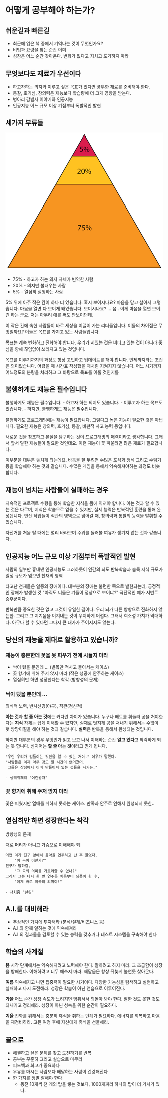 # 어떻게 공부해야 하는가?

## 쉬운길과 빠른길

- 최근에 읽은 책 중에서 기억나는 것이 무엇인가요?
- 비법과 요령을 찾는 순간 이미
- 성장은 어느 순간 찾아온다. 변화가 없다고 지치고 포기하지 마라

## 무엇보다도 재료가 우선이다

- 하고자하는 의지와 이루고 싶은 목표가 있다면 풍부한 재료를 준비해야 한다.
- 통찰, 호기심, 창의력은 재능보다 학습량에 더 크게 영향을 받는다.
- 병아리 감별사 이야기와 인공지능
- 인공지능 어느 규모 이상 기점부터 폭발적인 발현

## 세가지 부류들

![](./pic-01.png)

- 75% - 하고자 하는 의지 자체가 빈약한 사람
- 20% - 의지만 불태우는 사람
-  5% - 열심히 실행하는 사람

5% 위에 아주 작은 칸이 하나 더 있습니다.
혹시 보이시나요?
마음을 닫고 살아서 그렇습니다.
마음을 열면 다 보이게 돼있습니다.
보이시나요?
...
음.. 이게 마음을 열면 보이긴 하는 군요.
저는 아무리 애를 써도 안보이던데.

이 작은 칸에 속한 사람들이 바로
세상을 이끌어 가는 리더들입니다.
이들의 차이점은 무엇일까요?
이들은 목표를 가지고 있는 사람들입니다.

목표는 계속 변화하고 진화해야 합니다.
우리가 서있는 것은 버티고 있는 것이 아니라
중심을 향해 끊임없이 쓰러지고 있는 것입니다.

목표를 이루기까지의 과정도 항상 고민하고 업데이트를 해야 합니다.
언제까지라는 조건은 의미없습니다.
어렸을 때 시간표 작성했을 때처럼 지켜지지 않습니다.
어느 시기까지 어느정도의 분량을 처리하고 그 바탕으로 목표를 이룰 것인지를

## 불행하게도 재능은 필수입니다

불행하게도 재능은 필수입니다.
    - 하고자 하는 의지도 있습니다.
    - 이루고자 하는 목표도 있습니다.
    - 하지만, 불행하게도 재능은 필수입니다.

불행하게도 프로그래밍에는 재능이 필요합니다.
그렇다고 높은 지능이 필요한 것은 아닙니다.
필요한 재능은 창의력, 호기심, 통찰, 비판적 사고 능력 등입니다.

새로운 것을 창조하고 본질을 탐구하는 것이
프로그래밍의 매력이라고 생각합니다.
그래서 앞서 말한 재능들이 필요한 것인데요.
이런 재능이 꽃 피울려면 많은 재료가 필요합니다.

이부분을 대부분 놓치게 되는데요.
바둑을 잘 두려면 수많은 포석과 정석 그리고 수읽기 등을 학습해야 하는 것과 같습니다.
수많은 게임을 통해서 익숙해져야하는 과정도 비슷합니다.

## 재능이 넘치는 사람들이 실패하는 경우

지속적인 프로젝트 수행을 통해 학습한 지식을 몸에 익혀야 합니다. 아는 것과 할 수 있는 것은 다르며, 지식은 학습으로 얻을 수 있지만, 실제 능력은 반복적인 훈련을 통해 완성됩니다. 연산 작업들이 직관의 영역으로 넘어갈 때, 창의력과 통찰의 능력을 발휘할 수 있습니다.

자전거를 처음 탈 때에는 멀리 바라보며 주위를 둘러볼 여유가 생기지 않는 것과 같습니다.

## 인공지능 어느 규모 이상 기점부터 폭발적인 발현

사람의 일부만 흉내낸 인공지능도 그러하듯이
인간의 뇌도 반복학습과 습득 지식 규모가 일정 규모가 넘으면 천재의 영역

타고난 천재들은 일종의 장애이다.
대부분의 장애는 불편한 쪽으로 발현되는데,
긍정적인 장애가 발생한 것
"아직도 니들은 갸들이 정상으로 보이냐?"
극단적인 예가 서번트 증후군이다.

반복만큼 중요한 것은 없고 그것이 유일한 길이다.
우리 뇌가 다른 방향으로 진화하지 않는한.
그리고 그 지겨움을 이겨내는 것이 무지하게 어렵다.
그래서 희소성 가치가 막대하다.
아무나 할 수 있다면 그다지 큰 대가가 주어지지도 않는다.

## 당신의 재능을 제대로 활용하고 있습니까?

### 재능이 충분한데 꽃을 못 피우기 전에 시들지 마라

* 싹이 텄을 뿐인데 ... (발목만 적시고 돌아서는 케이스)
* 꽃 향기에 취해 주저 앉지 마라 (작은 성공에 안주하는 케이스)
* 열심히만 하면 성장한다는 착각 (방향성의 문제)


### 싹이 텄을 뿐인데 ...

의식적 노력, 반사신경(야구), 직관(정신적)

**아는 것**과 **할 줄 아는 것**에는 커다란 차이가 있습니다.
누구나 배트를 휘둘러 공을 쳐야한다는 **지식** 자체는 쉽게 이해할 수 있지만,
실재로 멋지게 공을 쳐내기 위해서는 수없이 헛 방망이질을 해야 하는 것과 같습니다.
**실력**은 반복을 통해서 완성되는 것입니다.

하지만 대부분의 경우 무엇인가 읽고 보고 나서 이해하는 순간 **알고 있다**고 착각하게 되는 듯 합니다.
심지어는 **할 줄 아는 것**이라고 믿게 됩니다.

    "우린 우리가 길들이는 것만을 알 수 있는 거야." 여우가 말했다.
    "사람들은 이제 아무 것도 알 시간이 없어졌어.
     그들은 상점에서 이미 만들어져 있는 것들을 사거든."

    - 생텍쥐페리 "어린왕자"

### 꽃 향기에 취해 주저 앉지 마라

꽃은 피웠지만 열매를 취하지 못하는 케이스.
만족과 안주로 인해서 완성되지 못한..

## 열심히만 하면 성장한다는 착각

방향성의 문제

때로 머리가 아니고 가슴으로 이해해야 되

    어떤 이가 친구 앞에서 음악을 연주하고 난 후 물었다.
        "이 곡이 어떤가?"
    친구가 답하길,
        "그 곡의 의미를 가르켜줄 수 없나?"
    그러자 그는 다시 한 번 연주를 처음부터 되풀이 한 후,
        "이게 바로 이곡의 의미야!"

    - 채치충 "선설"

## A.I.를 대비해라

- 추상적인 가치에 투자해라 (분석/설계/비즈니스 등)
- A.I.와 함께 일하는 것에 익숙해져라
- A.I.의 결과물을 검토할 수 있는 능력을 갖추거나 테스트 시스템을 구축해야 한다

## 학습의 사계절

**봄**
시작 단계에서는 익숙해지려고 노력해야 한다.
잘하려고 하지 마라. 그 조급함이 성장을 방해한다.
이해하려고 너무 애쓰지 마라. 깨달음은 항상 뒤늦게 불연듯 찾아온다.

**여름**
익숙해지고 나면 집중력이 필요한 시기이다.
다양한 가능성을 탐색하고 실험하고 실패하고 다시 도전해라.
성장은 학습이 아닌 연습으로 이루어진다.

**가을**
어느 순간 성장 속도가 느려지면 멈춰서서 되돌아 봐야 한다.
잘한 것도 못한 것도 되새기고 정리해라.
성장이 아닌 성숙을 위한 순간이 필요하다.

**겨울**
진화를 위해서는 충분히 휴식을 취하는 단계가 필요하다.
에너지를 회복하고 마음을 재정비하라.
고된 여정 후에 자신에게 휴식을 선물해라.

## 끝으로

- 해결하고 싶은 문제를 찾고 도전하기를 반복
- 공부는 꾸준히 그리고 실습으로 마무리
- 피드백과 회고가 중요하다
- 우유를 마시는 사람보다 배달하는 사람이 건강해진다
- 한 가지를 정말 잘해야 한다
  - 동전 10개씩 천 개의 탑을 쌓는 것보다, 1000개짜리 하나의 탑이 더 가치가 있다.


